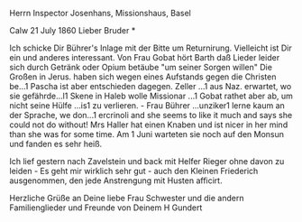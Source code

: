 Herrn Inspector Josenhans, Missionshaus, Basel

 Calw 21 July 1860
Lieber Bruder <Josenhans>*


Ich schicke Dir Bührer's Inlage mit der Bitte um Returnirung. Vielleicht ist Dir ein und anderes interessant. Von Frau Gobat hört Barth daß Lieder leider sich durch Getränk oder Opium betäube "um seiner Sorgen willen" Die Großen in Jerus. haben sich wegen eines Aufstands gegen die Christen be...1 Pascha ist aber entschieden dagegen. Zeller ...1 aus Naz. erwartet, wo sie gefährde...l1 Skene in Haleb wolle Missionar ...1 Gobat rathet aber ab, um nicht seine Hülfe ...is1 zu verlieren. - Frau Bührer ...unziker1 lerne kaum an der Sprache, we don...1 ercrinoli and she seems to like it much and says she could not do without! Mrs Haller hat einen Knaben und ist nicer in her mind than she was for some time. Am 1 Juni warteten sie noch auf den Monsun und fanden es sehr heiß.

Ich lief gestern nach Zavelstein und back mit Helfer Rieger ohne davon zu leiden - Es geht mir wirklich sehr gut - auch den Kleinen Friederich ausgenommen, den jede Anstrengung mit Husten afficirt.

Herzliche Grüße an Deine liebe Frau Schwester und die andern Familienglieder und Freunde von Deinem
 H Gundert

